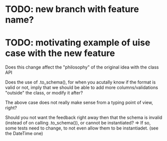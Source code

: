 # TODO: new branch with feature name?
# TODO: motivating example of uise case with the new feature

Does this change affect the "philosophy" of the original idea with the class API


Does the use of .to_schema(), for when you acutally know if the format is valid or not, imply that we should be able to add more columns/validations "outside" the class, or modify it after?

The above case does not really make sense from a typing point of view, right?


Should you not want the feedback right away then that the schema is invalid (instead of on calling .to_schema()), or cannot be instantiated?
  => If so, some tests need to change, to not even allow them to be instantiadet. (see the DateTime one)
